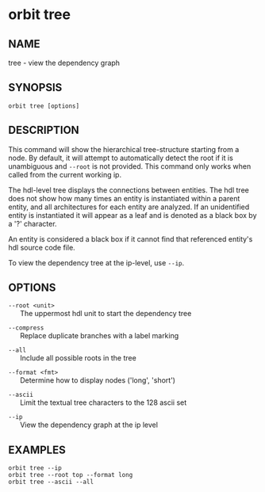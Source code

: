 # __orbit tree__

## __NAME__

tree - view the dependency graph

## __SYNOPSIS__

```
orbit tree [options]
```

## __DESCRIPTION__

This command will show the hierarchical tree-structure starting from a node.
By default, it will attempt to automatically detect the root if it is
unambiguous and `--root` is not provided. This command only works when called
from the current working ip.

The hdl-level tree displays the connections between entities. The hdl tree does 
not show how many times an entity is instantiated within a parent entity, and 
all architectures for each entity are analyzed. If an unidentified entity is 
instantiated it will appear as a leaf and is denoted as a black box by a '?' 
character.

An entity is considered a black box if it cannot find that referenced entity's 
hdl source code file.

To view the dependency tree at the ip-level, use `--ip`.

## __OPTIONS__

`--root <unit>`  
      The uppermost hdl unit to start the dependency tree

`--compress`  
      Replace duplicate branches with a label marking

`--all`  
      Include all possible roots in the tree

`--format <fmt>`  
      Determine how to display nodes ('long', 'short')

`--ascii`  
      Limit the textual tree characters to the 128 ascii set

`--ip`  
      View the dependency graph at the ip level

## __EXAMPLES__

```
orbit tree --ip
orbit tree --root top --format long
orbit tree --ascii --all
```

